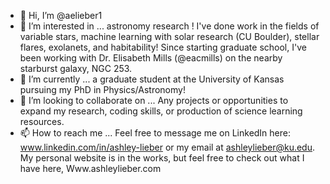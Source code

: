 - 👋 Hi, I’m @aelieber1
- 👀 I’m interested in ... astronomy research ! I've done work in the fields of variable stars, machine learning with solar research (CU Boulder), stellar flares, exolanets, and habitability! Since starting graduate school, I've been working with Dr. Elisabeth Mills (@eacmills) on the nearby starburst galaxy, NGC 253. 
- 🌱 I’m currently ... a graduate student at the University of Kansas pursuing my PhD in Physics/Astronomy!
- 💞️ I’m looking to collaborate on ... Any projects or opportunities to expand my research, coding skills, or production of science learning resources. 
- 📫 How to reach me ... Feel free to message me on LinkedIn here: www.linkedin.com/in/ashley-lieber or my email at ashleylieber@ku.edu. My personal website is in the works, but feel free to check out what I have here, Www.ashleylieber.com

<!---
aelieber1/aelieber1 is a ✨ special ✨ repository because its `README.md` (this file) appears on your GitHub profile.
You can click the Preview link to take a look at your changes.
--->
